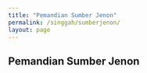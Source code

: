 ```yaml
---
title: "Pemandian Sumber Jenon"
permalink: /singgah/sumberjenon/
layout: page
---
```

## Pemandian Sumber Jenon
